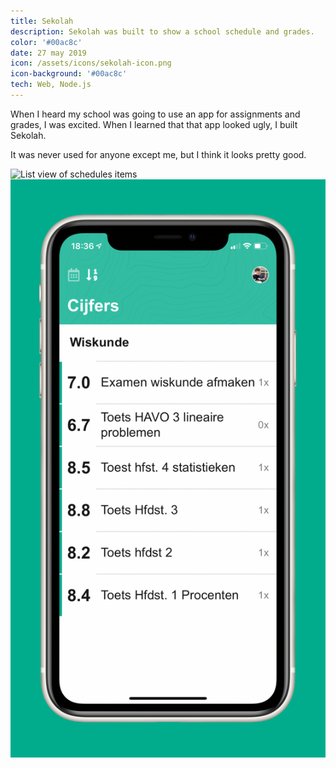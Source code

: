 ```yaml
---
title: Sekolah
description: Sekolah was built to show a school schedule and grades.
color: '#00ac8c'
date: 27 may 2019
icon: /assets/icons/sekolah-icon.png
icon-background: '#00ac8c'
tech: Web, Node.js
---
```


When I heard my school was going to use an app for assignments and grades, I was excited. When I learned that that app looked ugly, I built Sekolah.

It was never used for anyone except me, but I think it looks pretty good.

![List view of schedules items](https://raw.githubusercontent.com/JipFr/jipfr/master/projects/sekolah.png)
![List view of math grades](https://raw.githubusercontent.com/JipFr/jipfr/master/projects/sekolah-2.png)
